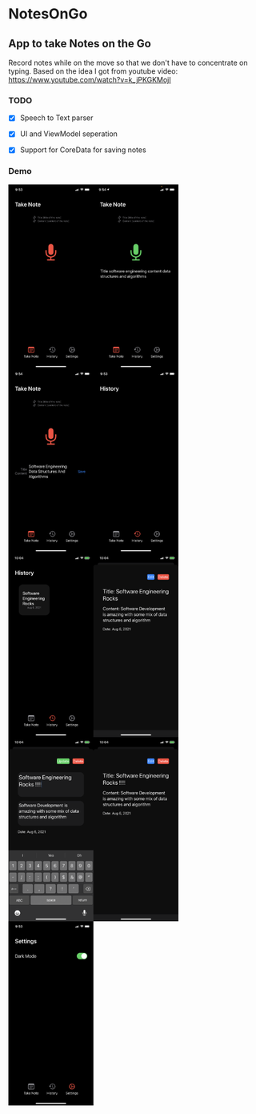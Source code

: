 # NotesOnGo

## App to take Notes on the Go
Record notes while on the move so that we don't have to concentrate on typing.
Based on the idea I got from youtube video: https://www.youtube.com/watch?v=k_jPKGKMojI

### TODO
- [x] Speech to Text parser
- [x] UI and ViewModel seperation
- [x] Support for CoreData for saving notes


### Demo
<img src="https://github.com/ghmanoj/NotesOnGo/blob/f52f4165374a6a637e09be5ff31de6a833662f2b/demo/1.PNG" width=170 align=left>
<img src="https://github.com/ghmanoj/NotesOnGo/blob/f52f4165374a6a637e09be5ff31de6a833662f2b/demo/1_1.PNG" width=170 align=left>
<img src="https://github.com/ghmanoj/NotesOnGo/blob/f52f4165374a6a637e09be5ff31de6a833662f2b/demo/1_2.PNG" width=170 align=left>
<img src="https://github.com/ghmanoj/NotesOnGo/blob/f52f4165374a6a637e09be5ff31de6a833662f2b/demo/2.PNG" width=170 align=left>
<img src="https://github.com/ghmanoj/NotesOnGo/blob/607af89e5b3f87687d9c65f73b7f3a308492530a/demo/2_3.PNG" width=170 align=left>
<img src="https://github.com/ghmanoj/NotesOnGo/blob/607af89e5b3f87687d9c65f73b7f3a308492530a/demo/2_4.PNG" width=170 align=left>
<img src="https://github.com/ghmanoj/NotesOnGo/blob/607af89e5b3f87687d9c65f73b7f3a308492530a/demo/2_5.PNG" width=170 align=left>
<img src="https://github.com/ghmanoj/NotesOnGo/blob/607af89e5b3f87687d9c65f73b7f3a308492530a/demo/2_6.PNG" width=170 align=left>
<img src="https://github.com/ghmanoj/NotesOnGo/blob/f52f4165374a6a637e09be5ff31de6a833662f2b/demo/3.PNG" width=170 align=left>


